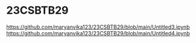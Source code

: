 # 23CSBTB29
https://github.com/maryanvika123/23CSBTB29/blob/main/Untitled3.ipynb
https://github.com/maryanvika123/23CSBTB29/blob/main/Untitled4.ipynb
